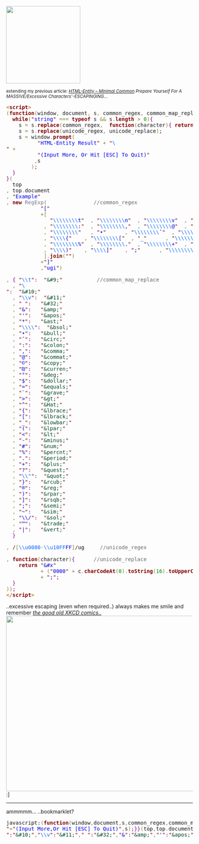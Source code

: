 <img src="https://icompile.eladkarako.com/_uploads/2017/03/icompile.eladkarako.com_unicode.jpg" alt="" width="200" height="208"/>


<sub>extending my previous article: <a href="https://icompile.eladkarako.com/html-entity-minimal-common/" target="_blank"><em>HTML-Entity – Minimal Common</em></a>
<em>Prepare Yourself For A MASSIVE/Excessive Characters'-ESCAPINGING...</em></sub>

<!--more-->

<pre><span style='color:#a65700; '>&lt;</span><span style='color:#800000; font-weight:bold; '>script</span><span style='color:#a65700; '>&gt;</span>
<span style='color:#808030; '>(</span><span style='color:#800000; font-weight:bold; '>function</span><span style='color:#808030; '>(</span>window<span style='color:#808030; '>,</span> document<span style='color:#808030; '>,</span> s<span style='color:#808030; '>,</span> common_regex<span style='color:#808030; '>,</span> common_map_replace<span style='color:#808030; '>,</span> unicode_regex<span style='color:#808030; '>,</span> unicode_replace<span style='color:#808030; '>)</span><span style='color:#800080; '>{</span>   <span style='color:#800000; '>"</span><span style='color:#0000e6; '>use strict</span><span style='color:#800000; '>"</span><span style='color:#800080; '>;</span>
  <span style='color:#800000; font-weight:bold; '>while</span><span style='color:#808030; '>(</span><span style='color:#800000; '>"</span><span style='color:#0000e6; '>string</span><span style='color:#800000; '>"</span> <span style='color:#808030; '>===</span> <span style='color:#800000; font-weight:bold; '>typeof</span> s <span style='color:#808030; '>&amp;&amp;</span> s<span style='color:#808030; '>.</span><span style='color:#800000; font-weight:bold; '>length</span> <span style='color:#808030; '>&gt;</span> <span style='color:#008c00; '>0</span><span style='color:#808030; '>)</span><span style='color:#800080; '>{</span>
    s <span style='color:#808030; '>=</span> s<span style='color:#808030; '>.</span><span style='color:#800000; font-weight:bold; '>replace</span><span style='color:#808030; '>(</span>common_regex<span style='color:#808030; '>,</span>  <span style='color:#800000; font-weight:bold; '>function</span><span style='color:#808030; '>(</span>character<span style='color:#808030; '>)</span><span style='color:#800080; '>{</span> <span style='color:#800000; font-weight:bold; '>return</span> common_map_replace<span style='color:#808030; '>[</span>character<span style='color:#808030; '>]</span><span style='color:#800080; '>;</span> <span style='color:#800080; '>}</span><span style='color:#808030; '>)</span><span style='color:#800080; '>;</span>  <span style='color:#696969; '>//replacing specific characters.</span>
    s <span style='color:#808030; '>=</span> s<span style='color:#808030; '>.</span><span style='color:#800000; font-weight:bold; '>replace</span><span style='color:#808030; '>(</span>unicode_regex<span style='color:#808030; '>,</span> unicode_replace<span style='color:#808030; '>)</span><span style='color:#800080; '>;</span>                                               <span style='color:#696969; '>//replacing unspecific unicode-range characters with each-character's-Hexadecimal value.</span>
    s <span style='color:#808030; '>=</span> window<span style='color:#808030; '>.</span><span style='color:#800000; font-weight:bold; '>prompt</span><span style='color:#808030; '>(</span>
          <span style='color:#800000; '>"</span><span style='color:#0000e6; '>HTML-Entity Result</span><span style='color:#800000; '>"</span> <span style='color:#808030; '>+</span> <span style='color:#800000; '>"</span><span style='color:#0f69ff; '>\
</span><span style='color:#800000; '>"</span> <span style='color:#808030; '>+</span> 
          <span style='color:#800000; '>"</span><span style='color:#0000e6; '>(Input More, Or Hit [ESC] To Quit)</span><span style='color:#800000; '>"</span>
         <span style='color:#808030; '>,</span>s
        <span style='color:#808030; '>)</span><span style='color:#800080; '>;</span>
  <span style='color:#800080; '>}</span>
<span style='color:#800080; '>}</span><span style='color:#808030; '>(</span>
  top
<span style='color:#808030; '>,</span> top<span style='color:#808030; '>.</span>document
<span style='color:#808030; '>,</span> <span style='color:#800000; '>"</span><span style='color:#0000e6; '>Example</span><span style='color:#800000; '>"</span>
<span style='color:#808030; '>,</span> <span style='color:#800000; font-weight:bold; '>new</span> <span style='color:#797997; '>RegExp</span><span style='color:#808030; '>(</span>               <span style='color:#696969; '>//common_regex</span>
           <span style='color:#800000; '>"</span><span style='color:#0000e6; '>[</span><span style='color:#800000; '>"</span>
           <span style='color:#808030; '>+</span><span style='color:#808030; '>[</span>
              <span style='color:#800000; '>"</span><span style='color:#0f69ff; '>\\\\</span><span style='color:#0f69ff; '>\\\\</span><span style='color:#0000e6; '>t</span><span style='color:#800000; '>"</span>  <span style='color:#808030; '>,</span> <span style='color:#800000; '>"</span><span style='color:#0f69ff; '>\\\\</span><span style='color:#0f69ff; '>\\\\</span><span style='color:#0000e6; '>n</span><span style='color:#800000; '>"</span>  <span style='color:#808030; '>,</span> <span style='color:#800000; '>"</span><span style='color:#0f69ff; '>\\\\</span><span style='color:#0f69ff; '>\\\\</span><span style='color:#0000e6; '>v</span><span style='color:#800000; '>"</span>  <span style='color:#808030; '>,</span> <span style='color:#800000; '>"</span><span style='color:#0000e6; '> </span><span style='color:#800000; '>"</span>      <span style='color:#808030; '>,</span> <span style='color:#800000; '>"</span><span style='color:#0f69ff; '>\\\\</span><span style='color:#0f69ff; '>\\\\</span><span style='color:#0000e6; '>&amp;</span><span style='color:#800000; '>"</span>  <span style='color:#808030; '>,</span> <span style='color:#800000; '>"</span><span style='color:#0f69ff; '>\\\\</span><span style='color:#0f69ff; '>\\\\</span><span style='color:#0000e6; '>'</span><span style='color:#800000; '>"</span>  <span style='color:#808030; '>,</span> <span style='color:#800000; '>"</span><span style='color:#0f69ff; '>\\\\</span><span style='color:#0f69ff; '>\\\\</span><span style='color:#0000e6; '>*</span><span style='color:#800000; '>"</span>
            <span style='color:#808030; '>,</span> <span style='color:#800000; '>"</span><span style='color:#0f69ff; '>\\\\</span><span style='color:#0f69ff; '>\\\\</span><span style='color:#0000e6; '>:</span><span style='color:#800000; '>"</span>  <span style='color:#808030; '>,</span> <span style='color:#800000; '>"</span><span style='color:#0f69ff; '>\\\\</span><span style='color:#0f69ff; '>\\\\</span><span style='color:#0000e6; '>,</span><span style='color:#800000; '>"</span>  <span style='color:#808030; '>,</span> <span style='color:#800000; '>"</span><span style='color:#0f69ff; '>\\\\</span><span style='color:#0f69ff; '>\\\\</span><span style='color:#0000e6; '>@</span><span style='color:#800000; '>"</span>  <span style='color:#808030; '>,</span> <span style='color:#800000; '>"</span><span style='color:#0000e6; '>©</span><span style='color:#800000; '>"</span>      <span style='color:#808030; '>,</span> <span style='color:#800000; '>"</span><span style='color:#0000e6; '>₪</span><span style='color:#800000; '>"</span>      <span style='color:#808030; '>,</span> <span style='color:#800000; '>"</span><span style='color:#0000e6; '>°</span><span style='color:#800000; '>"</span>      <span style='color:#808030; '>,</span> <span style='color:#800000; '>"</span><span style='color:#0f69ff; '>\\\\</span><span style='color:#0f69ff; '>\\\\</span><span style='color:#0000e6; '>$</span><span style='color:#800000; '>"</span>
            <span style='color:#808030; '>,</span> <span style='color:#800000; '>"</span><span style='color:#0f69ff; '>\\\\</span><span style='color:#0f69ff; '>\\\\</span><span style='color:#800000; '>"</span>   <span style='color:#808030; '>,</span> <span style='color:#800000; '>"</span><span style='color:#0000e6; '>•</span><span style='color:#800000; '>"</span>      <span style='color:#808030; '>,</span> <span style='color:#800000; '>"</span><span style='color:#0f69ff; '>\\\\</span><span style='color:#0f69ff; '>\\\\</span><span style='color:#0000e6; '>ˆ</span><span style='color:#800000; '>"</span>  <span style='color:#808030; '>,</span> <span style='color:#800000; '>"</span><span style='color:#0f69ff; '>\\\\</span><span style='color:#0f69ff; '>\\\\</span><span style='color:#0000e6; '>=</span><span style='color:#800000; '>"</span>  <span style='color:#808030; '>,</span> <span style='color:#800000; '>"</span><span style='color:#0f69ff; '>\\\\</span><span style='color:#0f69ff; '>\\\\</span><span style='color:#0000e6; '>`</span><span style='color:#800000; '>"</span>  <span style='color:#808030; '>,</span> <span style='color:#800000; '>"</span><span style='color:#0f69ff; '>\\\\</span><span style='color:#0f69ff; '>\\\\</span><span style='color:#0000e6; '>&gt;</span><span style='color:#800000; '>"</span>  <span style='color:#808030; '>,</span> <span style='color:#800000; '>"</span><span style='color:#0f69ff; '>\\\\</span><span style='color:#0f69ff; '>\\\\</span><span style='color:#0000e6; '>^</span><span style='color:#800000; '>"</span>
            <span style='color:#808030; '>,</span> <span style='color:#800000; '>"</span><span style='color:#0f69ff; '>\\\\</span><span style='color:#0000e6; '>{</span><span style='color:#800000; '>"</span>    <span style='color:#808030; '>,</span> <span style='color:#800000; '>"</span><span style='color:#0f69ff; '>\\\\</span><span style='color:#0f69ff; '>\\\\</span><span style='color:#0000e6; '>[</span><span style='color:#800000; '>"</span>  <span style='color:#808030; '>,</span> <span style='color:#800000; '>"</span><span style='color:#0000e6; '>_</span><span style='color:#800000; '>"</span>      <span style='color:#808030; '>,</span> <span style='color:#800000; '>"</span><span style='color:#0f69ff; '>\\\\</span><span style='color:#0f69ff; '>\\\\</span><span style='color:#0000e6; '>(</span><span style='color:#800000; '>"</span>  <span style='color:#808030; '>,</span> <span style='color:#800000; '>"</span><span style='color:#0f69ff; '>\\\\</span><span style='color:#0f69ff; '>\\\\</span><span style='color:#0000e6; '>&lt;</span><span style='color:#800000; '>"</span>  <span style='color:#808030; '>,</span> <span style='color:#800000; '>"</span><span style='color:#0f69ff; '>\\\\</span><span style='color:#0f69ff; '>\\\\</span><span style='color:#0000e6; '>-</span><span style='color:#800000; '>"</span>  <span style='color:#808030; '>,</span> <span style='color:#800000; '>"</span><span style='color:#0f69ff; '>\\\\</span><span style='color:#0f69ff; '>\\\\</span><span style='color:#0000e6; '>#</span><span style='color:#800000; '>"</span>
            <span style='color:#808030; '>,</span> <span style='color:#800000; '>"</span><span style='color:#0f69ff; '>\\\\</span><span style='color:#0f69ff; '>\\\\</span><span style='color:#0000e6; '>%</span><span style='color:#800000; '>"</span>  <span style='color:#808030; '>,</span> <span style='color:#800000; '>"</span><span style='color:#0f69ff; '>\\\\</span><span style='color:#0f69ff; '>\\\\</span><span style='color:#0000e6; '>.</span><span style='color:#800000; '>"</span>  <span style='color:#808030; '>,</span> <span style='color:#800000; '>"</span><span style='color:#0f69ff; '>\\\\</span><span style='color:#0f69ff; '>\\\\</span><span style='color:#0000e6; '>+</span><span style='color:#800000; '>"</span>  <span style='color:#808030; '>,</span> <span style='color:#800000; '>"</span><span style='color:#0f69ff; '>\\\\</span><span style='color:#0f69ff; '>\\\\</span><span style='color:#0000e6; '>?</span><span style='color:#800000; '>"</span>  <span style='color:#808030; '>,</span> <span style='color:#800000; '>"</span><span style='color:#0f69ff; '>\\\\</span><span style='color:#0f69ff; '>\\\\</span><span style='color:#0f69ff; '>\\"</span><span style='color:#800000; '>"</span> <span style='color:#808030; '>,</span> <span style='color:#800000; '>"</span><span style='color:#0f69ff; '>\\\\</span><span style='color:#0000e6; '>}</span><span style='color:#800000; '>"</span>    <span style='color:#808030; '>,</span> <span style='color:#800000; '>"</span><span style='color:#0000e6; '>®</span><span style='color:#800000; '>"</span>
            <span style='color:#808030; '>,</span> <span style='color:#800000; '>"</span><span style='color:#0f69ff; '>\\\\</span><span style='color:#0000e6; '>)</span><span style='color:#800000; '>"</span>    <span style='color:#808030; '>,</span> <span style='color:#800000; '>"</span><span style='color:#0f69ff; '>\\\\</span><span style='color:#0000e6; '>]</span><span style='color:#800000; '>"</span>    <span style='color:#808030; '>,</span> <span style='color:#800000; '>"</span><span style='color:#0000e6; '>;</span><span style='color:#800000; '>"</span>      <span style='color:#808030; '>,</span> <span style='color:#800000; '>"</span><span style='color:#0f69ff; '>\\\\</span><span style='color:#0f69ff; '>\\\\</span><span style='color:#0000e6; '>~</span><span style='color:#800000; '>"</span>  <span style='color:#808030; '>,</span> <span style='color:#800000; '>"</span><span style='color:#0f69ff; '>\\\\</span><span style='color:#0f69ff; '>\\\\</span><span style='color:#0000e6; '>/</span><span style='color:#800000; '>"</span>  <span style='color:#808030; '>,</span> <span style='color:#800000; '>"</span><span style='color:#0000e6; '>™</span><span style='color:#800000; '>"</span>      <span style='color:#808030; '>,</span> <span style='color:#800000; '>"</span><span style='color:#0f69ff; '>\\\\</span><span style='color:#0000e6; '>|</span><span style='color:#800000; '>"</span>
            <span style='color:#808030; '>]</span><span style='color:#808030; '>.</span><span style='color:#800000; font-weight:bold; '>join</span><span style='color:#808030; '>(</span><span style='color:#800000; '>"</span><span style='color:#800000; '>"</span><span style='color:#808030; '>)</span>
           <span style='color:#808030; '>+</span><span style='color:#800000; '>"</span><span style='color:#0000e6; '>]</span><span style='color:#800000; '>"</span>
           <span style='color:#808030; '>,</span><span style='color:#800000; '>"</span><span style='color:#0000e6; '>ugi</span><span style='color:#800000; '>"</span><span style='color:#808030; '>)</span>

<span style='color:#808030; '>,</span> <span style='color:#800080; '>{</span> <span style='color:#800000; '>"</span><span style='color:#0f69ff; '>\\t</span><span style='color:#800000; '>"</span><span style='color:#800080; '>:</span>  <span style='color:#800000; '>"</span><span style='color:#074726; '>&amp;#9;</span><span style='color:#800000; '>"</span>           <span style='color:#696969; '>//common_map_replace</span>
  <span style='color:#808030; '>,</span> <span style='color:#800000; '>"</span><span style='color:#0f69ff; '>\
</span><span style='color:#800000; '>"</span><span style='color:#800080; '>:</span>  <span style='color:#800000; '>"</span><span style='color:#074726; '>&amp;#10;</span><span style='color:#800000; '>"</span>
  <span style='color:#808030; '>,</span> <span style='color:#800000; '>"</span><span style='color:#0f69ff; '>\\v</span><span style='color:#800000; '>"</span><span style='color:#800080; '>:</span>  <span style='color:#800000; '>"</span><span style='color:#074726; '>&amp;#11;</span><span style='color:#800000; '>"</span>
  <span style='color:#808030; '>,</span> <span style='color:#800000; '>"</span><span style='color:#0000e6; '> </span><span style='color:#800000; '>"</span><span style='color:#800080; '>:</span>   <span style='color:#800000; '>"</span><span style='color:#074726; '>&amp;#32;</span><span style='color:#800000; '>"</span>
  <span style='color:#808030; '>,</span> <span style='color:#800000; '>"</span><span style='color:#0000e6; '>&amp;</span><span style='color:#800000; '>"</span><span style='color:#800080; '>:</span>   <span style='color:#800000; '>"</span><span style='color:#074726; '>&amp;</span><span style='color:#074726; '>amp</span><span style='color:#074726; '>;</span><span style='color:#800000; '>"</span>
  <span style='color:#808030; '>,</span> <span style='color:#800000; '>"</span><span style='color:#0000e6; '>'</span><span style='color:#800000; '>"</span><span style='color:#800080; '>:</span>   <span style='color:#800000; '>"</span><span style='color:#074726; '>&amp;</span><span style='color:#074726; '>apos</span><span style='color:#074726; '>;</span><span style='color:#800000; '>"</span>
  <span style='color:#808030; '>,</span> <span style='color:#800000; '>"</span><span style='color:#0000e6; '>*</span><span style='color:#800000; '>"</span><span style='color:#800080; '>:</span>   <span style='color:#800000; '>"</span><span style='color:#074726; '>&amp;</span><span style='color:#074726; '>ast</span><span style='color:#074726; '>;</span><span style='color:#800000; '>"</span>
  <span style='color:#808030; '>,</span> <span style='color:#800000; '>"</span><span style='color:#0f69ff; '>\\\\</span><span style='color:#800000; '>"</span><span style='color:#800080; '>:</span>  <span style='color:#800000; '>"</span><span style='color:#074726; '>&amp;</span><span style='color:#074726; '>bsol</span><span style='color:#074726; '>;</span><span style='color:#800000; '>"</span>
  <span style='color:#808030; '>,</span> <span style='color:#800000; '>"</span><span style='color:#0000e6; '>•</span><span style='color:#800000; '>"</span><span style='color:#800080; '>:</span>   <span style='color:#800000; '>"</span><span style='color:#074726; '>&amp;</span><span style='color:#074726; '>bull</span><span style='color:#074726; '>;</span><span style='color:#800000; '>"</span>
  <span style='color:#808030; '>,</span> <span style='color:#800000; '>"</span><span style='color:#0000e6; '>ˆ</span><span style='color:#800000; '>"</span><span style='color:#800080; '>:</span>   <span style='color:#800000; '>"</span><span style='color:#074726; '>&amp;</span><span style='color:#074726; '>circ</span><span style='color:#074726; '>;</span><span style='color:#800000; '>"</span>
  <span style='color:#808030; '>,</span> <span style='color:#800000; '>"</span><span style='color:#0000e6; '>:</span><span style='color:#800000; '>"</span><span style='color:#800080; '>:</span>   <span style='color:#800000; '>"</span><span style='color:#074726; '>&amp;</span><span style='color:#074726; '>colon</span><span style='color:#074726; '>;</span><span style='color:#800000; '>"</span>
  <span style='color:#808030; '>,</span> <span style='color:#800000; '>"</span><span style='color:#0000e6; '>,</span><span style='color:#800000; '>"</span><span style='color:#800080; '>:</span>   <span style='color:#800000; '>"</span><span style='color:#074726; '>&amp;</span><span style='color:#074726; '>comma</span><span style='color:#074726; '>;</span><span style='color:#800000; '>"</span>
  <span style='color:#808030; '>,</span> <span style='color:#800000; '>"</span><span style='color:#0000e6; '>@</span><span style='color:#800000; '>"</span><span style='color:#800080; '>:</span>   <span style='color:#800000; '>"</span><span style='color:#074726; '>&amp;</span><span style='color:#074726; '>commat</span><span style='color:#074726; '>;</span><span style='color:#800000; '>"</span>
  <span style='color:#808030; '>,</span> <span style='color:#800000; '>"</span><span style='color:#0000e6; '>©</span><span style='color:#800000; '>"</span><span style='color:#800080; '>:</span>   <span style='color:#800000; '>"</span><span style='color:#074726; '>&amp;</span><span style='color:#074726; '>copy</span><span style='color:#074726; '>;</span><span style='color:#800000; '>"</span>
  <span style='color:#808030; '>,</span> <span style='color:#800000; '>"</span><span style='color:#0000e6; '>₪</span><span style='color:#800000; '>"</span><span style='color:#800080; '>:</span>   <span style='color:#800000; '>"</span><span style='color:#074726; '>&amp;</span><span style='color:#074726; '>curren</span><span style='color:#074726; '>;</span><span style='color:#800000; '>"</span>
  <span style='color:#808030; '>,</span> <span style='color:#800000; '>"</span><span style='color:#0000e6; '>°</span><span style='color:#800000; '>"</span><span style='color:#800080; '>:</span>   <span style='color:#800000; '>"</span><span style='color:#074726; '>&amp;</span><span style='color:#074726; '>deg</span><span style='color:#074726; '>;</span><span style='color:#800000; '>"</span>
  <span style='color:#808030; '>,</span> <span style='color:#800000; '>"</span><span style='color:#0000e6; '>$</span><span style='color:#800000; '>"</span><span style='color:#800080; '>:</span>   <span style='color:#800000; '>"</span><span style='color:#074726; '>&amp;</span><span style='color:#074726; '>dollar</span><span style='color:#074726; '>;</span><span style='color:#800000; '>"</span>
  <span style='color:#808030; '>,</span> <span style='color:#800000; '>"</span><span style='color:#0000e6; '>=</span><span style='color:#800000; '>"</span><span style='color:#800080; '>:</span>   <span style='color:#800000; '>"</span><span style='color:#074726; '>&amp;</span><span style='color:#074726; '>equals</span><span style='color:#074726; '>;</span><span style='color:#800000; '>"</span>
  <span style='color:#808030; '>,</span> <span style='color:#800000; '>"</span><span style='color:#0000e6; '>`</span><span style='color:#800000; '>"</span><span style='color:#800080; '>:</span>   <span style='color:#800000; '>"</span><span style='color:#074726; '>&amp;</span><span style='color:#074726; '>grave</span><span style='color:#074726; '>;</span><span style='color:#800000; '>"</span>
  <span style='color:#808030; '>,</span> <span style='color:#800000; '>"</span><span style='color:#0000e6; '>&gt;</span><span style='color:#800000; '>"</span><span style='color:#800080; '>:</span>   <span style='color:#800000; '>"</span><span style='color:#074726; '>&amp;</span><span style='color:#074726; '>gt</span><span style='color:#074726; '>;</span><span style='color:#800000; '>"</span>
  <span style='color:#808030; '>,</span> <span style='color:#800000; '>"</span><span style='color:#0000e6; '>^</span><span style='color:#800000; '>"</span><span style='color:#800080; '>:</span>   <span style='color:#800000; '>"</span><span style='color:#074726; '>&amp;</span><span style='color:#074726; '>Hat</span><span style='color:#074726; '>;</span><span style='color:#800000; '>"</span>
  <span style='color:#808030; '>,</span> <span style='color:#800000; '>"</span><span style='color:#0000e6; '>{</span><span style='color:#800000; '>"</span><span style='color:#800080; '>:</span>   <span style='color:#800000; '>"</span><span style='color:#074726; '>&amp;</span><span style='color:#074726; '>lbrace</span><span style='color:#074726; '>;</span><span style='color:#800000; '>"</span>
  <span style='color:#808030; '>,</span> <span style='color:#800000; '>"</span><span style='color:#0000e6; '>[</span><span style='color:#800000; '>"</span><span style='color:#800080; '>:</span>   <span style='color:#800000; '>"</span><span style='color:#074726; '>&amp;</span><span style='color:#074726; '>lbrack</span><span style='color:#074726; '>;</span><span style='color:#800000; '>"</span>
  <span style='color:#808030; '>,</span> <span style='color:#800000; '>"</span><span style='color:#0000e6; '>_</span><span style='color:#800000; '>"</span><span style='color:#800080; '>:</span>   <span style='color:#800000; '>"</span><span style='color:#074726; '>&amp;</span><span style='color:#074726; '>lowbar</span><span style='color:#074726; '>;</span><span style='color:#800000; '>"</span>
  <span style='color:#808030; '>,</span> <span style='color:#800000; '>"</span><span style='color:#0000e6; '>(</span><span style='color:#800000; '>"</span><span style='color:#800080; '>:</span>   <span style='color:#800000; '>"</span><span style='color:#074726; '>&amp;</span><span style='color:#074726; '>lpar</span><span style='color:#074726; '>;</span><span style='color:#800000; '>"</span>
  <span style='color:#808030; '>,</span> <span style='color:#800000; '>"</span><span style='color:#0000e6; '>&lt;</span><span style='color:#800000; '>"</span><span style='color:#800080; '>:</span>   <span style='color:#800000; '>"</span><span style='color:#074726; '>&amp;</span><span style='color:#074726; '>lt</span><span style='color:#074726; '>;</span><span style='color:#800000; '>"</span>
  <span style='color:#808030; '>,</span> <span style='color:#800000; '>"</span><span style='color:#0000e6; '>-</span><span style='color:#800000; '>"</span><span style='color:#800080; '>:</span>   <span style='color:#800000; '>"</span><span style='color:#074726; '>&amp;</span><span style='color:#074726; '>minus</span><span style='color:#074726; '>;</span><span style='color:#800000; '>"</span>
  <span style='color:#808030; '>,</span> <span style='color:#800000; '>"</span><span style='color:#0000e6; '>#</span><span style='color:#800000; '>"</span><span style='color:#800080; '>:</span>   <span style='color:#800000; '>"</span><span style='color:#074726; '>&amp;</span><span style='color:#074726; '>num</span><span style='color:#074726; '>;</span><span style='color:#800000; '>"</span>
  <span style='color:#808030; '>,</span> <span style='color:#800000; '>"</span><span style='color:#0000e6; '>%</span><span style='color:#800000; '>"</span><span style='color:#800080; '>:</span>   <span style='color:#800000; '>"</span><span style='color:#074726; '>&amp;</span><span style='color:#074726; '>percnt</span><span style='color:#074726; '>;</span><span style='color:#800000; '>"</span>
  <span style='color:#808030; '>,</span> <span style='color:#800000; '>"</span><span style='color:#0000e6; '>.</span><span style='color:#800000; '>"</span><span style='color:#800080; '>:</span>   <span style='color:#800000; '>"</span><span style='color:#074726; '>&amp;</span><span style='color:#074726; '>period</span><span style='color:#074726; '>;</span><span style='color:#800000; '>"</span>
  <span style='color:#808030; '>,</span> <span style='color:#800000; '>"</span><span style='color:#0000e6; '>+</span><span style='color:#800000; '>"</span><span style='color:#800080; '>:</span>   <span style='color:#800000; '>"</span><span style='color:#074726; '>&amp;</span><span style='color:#074726; '>plus</span><span style='color:#074726; '>;</span><span style='color:#800000; '>"</span>
  <span style='color:#808030; '>,</span> <span style='color:#800000; '>"</span><span style='color:#0000e6; '>?</span><span style='color:#800000; '>"</span><span style='color:#800080; '>:</span>   <span style='color:#800000; '>"</span><span style='color:#074726; '>&amp;</span><span style='color:#074726; '>quest</span><span style='color:#074726; '>;</span><span style='color:#800000; '>"</span>
  <span style='color:#808030; '>,</span> <span style='color:#800000; '>"</span><span style='color:#0f69ff; '>\\"</span><span style='color:#800000; '>"</span><span style='color:#800080; '>:</span>  <span style='color:#800000; '>"</span><span style='color:#074726; '>&amp;</span><span style='color:#074726; '>quot</span><span style='color:#074726; '>;</span><span style='color:#800000; '>"</span>
  <span style='color:#808030; '>,</span> <span style='color:#800000; '>"</span><span style='color:#0000e6; '>}</span><span style='color:#800000; '>"</span><span style='color:#800080; '>:</span>   <span style='color:#800000; '>"</span><span style='color:#074726; '>&amp;</span><span style='color:#074726; '>rcub</span><span style='color:#074726; '>;</span><span style='color:#800000; '>"</span>
  <span style='color:#808030; '>,</span> <span style='color:#800000; '>"</span><span style='color:#0000e6; '>®</span><span style='color:#800000; '>"</span><span style='color:#800080; '>:</span>   <span style='color:#800000; '>"</span><span style='color:#074726; '>&amp;</span><span style='color:#074726; '>reg</span><span style='color:#074726; '>;</span><span style='color:#800000; '>"</span>
  <span style='color:#808030; '>,</span> <span style='color:#800000; '>"</span><span style='color:#0000e6; '>)</span><span style='color:#800000; '>"</span><span style='color:#800080; '>:</span>   <span style='color:#800000; '>"</span><span style='color:#074726; '>&amp;</span><span style='color:#074726; '>rpar</span><span style='color:#074726; '>;</span><span style='color:#800000; '>"</span>
  <span style='color:#808030; '>,</span> <span style='color:#800000; '>"</span><span style='color:#0000e6; '>]</span><span style='color:#800000; '>"</span><span style='color:#800080; '>:</span>   <span style='color:#800000; '>"</span><span style='color:#074726; '>&amp;</span><span style='color:#074726; '>rsqb</span><span style='color:#074726; '>;</span><span style='color:#800000; '>"</span>
  <span style='color:#808030; '>,</span> <span style='color:#800000; '>"</span><span style='color:#0000e6; '>;</span><span style='color:#800000; '>"</span><span style='color:#800080; '>:</span>   <span style='color:#800000; '>"</span><span style='color:#074726; '>&amp;</span><span style='color:#074726; '>semi</span><span style='color:#074726; '>;</span><span style='color:#800000; '>"</span>
  <span style='color:#808030; '>,</span> <span style='color:#800000; '>"</span><span style='color:#0000e6; '>~</span><span style='color:#800000; '>"</span><span style='color:#800080; '>:</span>   <span style='color:#800000; '>"</span><span style='color:#074726; '>&amp;</span><span style='color:#074726; '>sim</span><span style='color:#074726; '>;</span><span style='color:#800000; '>"</span>
  <span style='color:#808030; '>,</span> <span style='color:#800000; '>"</span><span style='color:#0000e6; '>\\/</span><span style='color:#800000; '>"</span><span style='color:#800080; '>:</span>  <span style='color:#800000; '>"</span><span style='color:#074726; '>&amp;</span><span style='color:#074726; '>sol</span><span style='color:#074726; '>;</span><span style='color:#800000; '>"</span>
  <span style='color:#808030; '>,</span> <span style='color:#800000; '>"</span><span style='color:#0000e6; '>™</span><span style='color:#800000; '>"</span><span style='color:#800080; '>:</span>   <span style='color:#800000; '>"</span><span style='color:#074726; '>&amp;</span><span style='color:#074726; '>trade</span><span style='color:#074726; '>;</span><span style='color:#800000; '>"</span>
  <span style='color:#808030; '>,</span> <span style='color:#800000; '>"</span><span style='color:#0000e6; '>|</span><span style='color:#800000; '>"</span><span style='color:#800080; '>:</span>   <span style='color:#800000; '>"</span><span style='color:#074726; '>&amp;</span><span style='color:#074726; '>vert</span><span style='color:#074726; '>;</span><span style='color:#800000; '>"</span>
  <span style='color:#800080; '>}</span>

<span style='color:#808030; '>,</span><span style='color:#0000e6; '> </span><span style='color:#800000; '>/</span><span style='color:#808030; '>[</span><span style='color:#0f69ff; '>\\u0080</span><span style='color:#808030; '>-</span><span style='color:#0f69ff; '>\\u10FF</span><span style='color:#0000e6; '>FF</span><span style='color:#808030; '>]</span><span style='color:#800000; '>/</span>ug     <span style='color:#696969; '>//unicode_regex</span>

<span style='color:#808030; '>,</span> <span style='color:#800000; font-weight:bold; '>function</span><span style='color:#808030; '>(</span>character<span style='color:#808030; '>)</span><span style='color:#800080; '>{</span>      <span style='color:#696969; '>//unicode_replace</span>
    <span style='color:#800000; font-weight:bold; '>return</span> <span style='color:#800000; '>"</span><span style='color:#0000e6; '>&amp;#x</span><span style='color:#800000; '>"</span>
           <span style='color:#808030; '>+</span> <span style='color:#808030; '>(</span><span style='color:#800000; '>"</span><span style='color:#0000e6; '>0000</span><span style='color:#800000; '>"</span> <span style='color:#808030; '>+</span> c<span style='color:#808030; '>.</span><span style='color:#800000; font-weight:bold; '>charCodeAt</span><span style='color:#808030; '>(</span><span style='color:#008c00; '>0</span><span style='color:#808030; '>)</span><span style='color:#808030; '>.</span><span style='color:#800000; font-weight:bold; '>toString</span><span style='color:#808030; '>(</span><span style='color:#008c00; '>16</span><span style='color:#808030; '>)</span><span style='color:#808030; '>.</span><span style='color:#800000; font-weight:bold; '>toUpperCase</span><span style='color:#808030; '>(</span><span style='color:#808030; '>)</span><span style='color:#808030; '>)</span><span style='color:#808030; '>.</span><span style='color:#800000; font-weight:bold; '>substr</span><span style='color:#808030; '>(</span><span style='color:#808030; '>-</span><span style='color:#008c00; '>4</span><span style='color:#808030; '>)</span>
           <span style='color:#808030; '>+</span> <span style='color:#800000; '>"</span><span style='color:#0000e6; '>;</span><span style='color:#800000; '>"</span><span style='color:#800080; '>;</span>
  <span style='color:#800080; '>}</span>
<span style='color:#808030; '>)</span><span style='color:#808030; '>)</span><span style='color:#800080; '>;</span>
<span style='color:#a65700; '>&lt;/</span><span style='color:#800000; font-weight:bold; '>script</span><span style='color:#a65700; '>&gt;</span>
</pre>

..excessive escaping (even when required..) always makes me smile and remember <a href="https://xkcd.com/1638/" target="_blank"><em>the good old XKCD comics..</em></a>
<img src="https://icompile.eladkarako.com/_uploads/2017/03/xkcd_comics_escape_characters.gif" alt="" width="667" height="472"/>
:]

<hr/>

ammmmm...
..bookmarklet?
<pre>
javascript:<span style="color:#808030; ">(</span><span style="color:#800000; font-weight:bold; ">function</span><span style="color:#808030; ">(</span>window<span style="color:#808030; ">,</span>document<span style="color:#808030; ">,</span>s<span style="color:#808030; ">,</span>common_regex<span style="color:#808030; ">,</span>common_map_replace<span style="color:#808030; ">,</span>unicode_regex<span style="color:#808030; ">,</span>unicode_replace<span style="color:#808030; ">)</span><span style="color:#800080; ">{</span><span style="color:#800000; font-weight:bold; ">while</span><span style="color:#808030; ">(</span><span style="color:#800000; ">"</span><span style="color:#0000e6; ">string</span><span style="color:#800000; ">"</span><span style="color:#808030; ">===</span><span style="color:#800000; font-weight:bold; ">typeof</span> s<span style="color:#808030; ">&amp;&amp;</span>s<span style="color:#808030; ">.</span><span style="color:#800000; font-weight:bold; ">length</span><span style="color:#808030; ">&gt;</span><span style="color:#008c00; ">0</span><span style="color:#808030; ">)</span><span style="color:#800080; ">{</span>s<span style="color:#808030; ">=</span>s<span style="color:#808030; ">.</span><span style="color:#800000; font-weight:bold; ">replace</span><span style="color:#808030; ">(</span>common_regex<span style="color:#808030; ">,</span><span style="color:#800000; font-weight:bold; ">function</span><span style="color:#808030; ">(</span>character<span style="color:#808030; ">)</span><span style="color:#800080; ">{</span><span style="color:#800000; font-weight:bold; ">return</span> common_map_replace<span style="color:#808030; ">[</span>character<span style="color:#808030; ">]</span><span style="color:#800080; ">;</span><span style="color:#800080; ">}</span><span style="color:#808030; ">)</span><span style="color:#800080; ">;</span>s<span style="color:#808030; ">=</span>s<span style="color:#808030; ">.</span><span style="color:#800000; font-weight:bold; ">replace</span><span style="color:#808030; ">(</span>unicode_regex<span style="color:#808030; ">,</span>unicode_replace<span style="color:#808030; ">)</span><span style="color:#800080; ">;</span>s<span style="color:#808030; ">=</span>window<span style="color:#808030; ">.</span><span style="color:#800000; font-weight:bold; ">prompt</span><span style="color:#808030; ">(</span><span style="color:#800000; ">"</span><span style="color:#0000e6; ">HTML-Entity Result</span><span style="color:#800000; ">"</span><span style="color:#808030; ">+</span><span style="color:#800000; ">"</span><span style="color:#0f69ff; ">\
</span><span style="color:#800000; ">"</span><span style="color:#808030; ">+</span><span style="color:#800000; ">"</span><span style="color:#0000e6; ">(Input More,Or Hit [ESC] To Quit)</span><span style="color:#800000; ">"</span><span style="color:#808030; ">,</span>s<span style="color:#808030; ">)</span><span style="color:#800080; ">;</span><span style="color:#800080; ">}</span><span style="color:#800080; ">}</span><span style="color:#808030; ">(</span>top<span style="color:#808030; ">,</span>top<span style="color:#808030; ">.</span>document<span style="color:#808030; ">,</span><span style="color:#800000; ">"</span><span style="color:#0000e6; ">Example</span><span style="color:#800000; ">"</span><span style="color:#808030; ">,</span><span style="color:#800000; font-weight:bold; ">new</span> <span style="color:#797997; ">RegExp</span><span style="color:#808030; ">(</span><span style="color:#800000; ">"</span><span style="color:#0000e6; ">[</span><span style="color:#800000; ">"</span><span style="color:#808030; ">+</span><span style="color:#808030; ">[</span><span style="color:#800000; ">"</span><span style="color:#0f69ff; ">\\\\</span><span style="color:#0f69ff; ">\\\\</span><span style="color:#0000e6; ">t</span><span style="color:#800000; ">"</span><span style="color:#808030; ">,</span><span style="color:#800000; ">"</span><span style="color:#0f69ff; ">\\\\</span><span style="color:#0f69ff; ">\\\\</span><span style="color:#0000e6; ">n</span><span style="color:#800000; ">"</span><span style="color:#808030; ">,</span><span style="color:#800000; ">"</span><span style="color:#0f69ff; ">\\\\</span><span style="color:#0f69ff; ">\\\\</span><span style="color:#0000e6; ">v</span><span style="color:#800000; ">"</span><span style="color:#808030; ">,</span><span style="color:#800000; ">"</span><span style="color:#0000e6; "> </span><span style="color:#800000; ">"</span><span style="color:#808030; ">,</span><span style="color:#800000; ">"</span><span style="color:#0f69ff; ">\\\\</span><span style="color:#0f69ff; ">\\\\</span><span style="color:#0000e6; ">&amp;</span><span style="color:#800000; ">"</span><span style="color:#808030; ">,</span><span style="color:#800000; ">"</span><span style="color:#0f69ff; ">\\\\</span><span style="color:#0f69ff; ">\\\\</span><span style="color:#0000e6; ">'</span><span style="color:#800000; ">"</span><span style="color:#808030; ">,</span><span style="color:#800000; ">"</span><span style="color:#0f69ff; ">\\\\</span><span style="color:#0f69ff; ">\\\\</span><span style="color:#0000e6; ">*</span><span style="color:#800000; ">"</span><span style="color:#808030; ">,</span><span style="color:#800000; ">"</span><span style="color:#0f69ff; ">\\\\</span><span style="color:#0f69ff; ">\\\\</span><span style="color:#0000e6; ">:</span><span style="color:#800000; ">"</span><span style="color:#808030; ">,</span><span style="color:#800000; ">"</span><span style="color:#0f69ff; ">\\\\</span><span style="color:#0f69ff; ">\\\\</span><span style="color:#0000e6; ">,</span><span style="color:#800000; ">"</span><span style="color:#808030; ">,</span><span style="color:#800000; ">"</span><span style="color:#0f69ff; ">\\\\</span><span style="color:#0f69ff; ">\\\\</span><span style="color:#0000e6; ">@</span><span style="color:#800000; ">"</span><span style="color:#808030; ">,</span><span style="color:#800000; ">"</span><span style="color:#0000e6; ">©</span><span style="color:#800000; ">"</span><span style="color:#808030; ">,</span><span style="color:#800000; ">"</span><span style="color:#0000e6; ">₪</span><span style="color:#800000; ">"</span><span style="color:#808030; ">,</span><span style="color:#800000; ">"</span><span style="color:#0000e6; ">°</span><span style="color:#800000; ">"</span><span style="color:#808030; ">,</span><span style="color:#800000; ">"</span><span style="color:#0f69ff; ">\\\\</span><span style="color:#0f69ff; ">\\\\</span><span style="color:#0000e6; ">$</span><span style="color:#800000; ">"</span><span style="color:#808030; ">,</span><span style="color:#800000; ">"</span><span style="color:#0f69ff; ">\\\\</span><span style="color:#0f69ff; ">\\\\</span><span style="color:#800000; ">"</span><span style="color:#808030; ">,</span><span style="color:#800000; ">"</span><span style="color:#0000e6; ">•</span><span style="color:#800000; ">"</span><span style="color:#808030; ">,</span><span style="color:#800000; ">"</span><span style="color:#0f69ff; ">\\\\</span><span style="color:#0f69ff; ">\\\\</span><span style="color:#0000e6; ">ˆ</span><span style="color:#800000; ">"</span><span style="color:#808030; ">,</span><span style="color:#800000; ">"</span><span style="color:#0f69ff; ">\\\\</span><span style="color:#0f69ff; ">\\\\</span><span style="color:#0000e6; ">=</span><span style="color:#800000; ">"</span><span style="color:#808030; ">,</span><span style="color:#800000; ">"</span><span style="color:#0f69ff; ">\\\\</span><span style="color:#0f69ff; ">\\\\</span><span style="color:#0000e6; ">`</span><span style="color:#800000; ">"</span><span style="color:#808030; ">,</span><span style="color:#800000; ">"</span><span style="color:#0f69ff; ">\\\\</span><span style="color:#0f69ff; ">\\\\</span><span style="color:#0000e6; ">&gt;</span><span style="color:#800000; ">"</span><span style="color:#808030; ">,</span><span style="color:#800000; ">"</span><span style="color:#0f69ff; ">\\\\</span><span style="color:#0f69ff; ">\\\\</span><span style="color:#0000e6; ">^</span><span style="color:#800000; ">"</span><span style="color:#808030; ">,</span><span style="color:#800000; ">"</span><span style="color:#0f69ff; ">\\\\</span><span style="color:#0000e6; ">{</span><span style="color:#800000; ">"</span><span style="color:#808030; ">,</span><span style="color:#800000; ">"</span><span style="color:#0f69ff; ">\\\\</span><span style="color:#0f69ff; ">\\\\</span><span style="color:#0000e6; ">[</span><span style="color:#800000; ">"</span><span style="color:#808030; ">,</span><span style="color:#800000; ">"</span><span style="color:#0000e6; ">_</span><span style="color:#800000; ">"</span><span style="color:#808030; ">,</span><span style="color:#800000; ">"</span><span style="color:#0f69ff; ">\\\\</span><span style="color:#0f69ff; ">\\\\</span><span style="color:#0000e6; ">(</span><span style="color:#800000; ">"</span><span style="color:#808030; ">,</span><span style="color:#800000; ">"</span><span style="color:#0f69ff; ">\\\\</span><span style="color:#0f69ff; ">\\\\</span><span style="color:#0000e6; ">&lt;</span><span style="color:#800000; ">"</span><span style="color:#808030; ">,</span><span style="color:#800000; ">"</span><span style="color:#0f69ff; ">\\\\</span><span style="color:#0f69ff; ">\\\\</span><span style="color:#0000e6; ">-</span><span style="color:#800000; ">"</span><span style="color:#808030; ">,</span><span style="color:#800000; ">"</span><span style="color:#0f69ff; ">\\\\</span><span style="color:#0f69ff; ">\\\\</span><span style="color:#0000e6; ">#</span><span style="color:#800000; ">"</span><span style="color:#808030; ">,</span><span style="color:#800000; ">"</span><span style="color:#0f69ff; ">\\\\</span><span style="color:#0f69ff; ">\\\\</span><span style="color:#0000e6; ">%</span><span style="color:#800000; ">"</span><span style="color:#808030; ">,</span><span style="color:#800000; ">"</span><span style="color:#0f69ff; ">\\\\</span><span style="color:#0f69ff; ">\\\\</span><span style="color:#0000e6; ">.</span><span style="color:#800000; ">"</span><span style="color:#808030; ">,</span><span style="color:#800000; ">"</span><span style="color:#0f69ff; ">\\\\</span><span style="color:#0f69ff; ">\\\\</span><span style="color:#0000e6; ">+</span><span style="color:#800000; ">"</span><span style="color:#808030; ">,</span><span style="color:#800000; ">"</span><span style="color:#0f69ff; ">\\\\</span><span style="color:#0f69ff; ">\\\\</span><span style="color:#0000e6; ">?</span><span style="color:#800000; ">"</span><span style="color:#808030; ">,</span><span style="color:#800000; ">"</span><span style="color:#0f69ff; ">\\\\</span><span style="color:#0f69ff; ">\\\\</span><span style="color:#0f69ff; ">\\"</span><span style="color:#800000; ">"</span><span style="color:#808030; ">,</span><span style="color:#800000; ">"</span><span style="color:#0f69ff; ">\\\\</span><span style="color:#0000e6; ">}</span><span style="color:#800000; ">"</span><span style="color:#808030; ">,</span><span style="color:#800000; ">"</span><span style="color:#0000e6; ">®</span><span style="color:#800000; ">"</span><span style="color:#808030; ">,</span><span style="color:#800000; ">"</span><span style="color:#0f69ff; ">\\\\</span><span style="color:#0000e6; ">)</span><span style="color:#800000; ">"</span><span style="color:#808030; ">,</span><span style="color:#800000; ">"</span><span style="color:#0f69ff; ">\\\\</span><span style="color:#0000e6; ">]</span><span style="color:#800000; ">"</span><span style="color:#808030; ">,</span><span style="color:#800000; ">"</span><span style="color:#0000e6; ">;</span><span style="color:#800000; ">"</span><span style="color:#808030; ">,</span><span style="color:#800000; ">"</span><span style="color:#0f69ff; ">\\\\</span><span style="color:#0f69ff; ">\\\\</span><span style="color:#0000e6; ">~</span><span style="color:#800000; ">"</span><span style="color:#808030; ">,</span><span style="color:#800000; ">"</span><span style="color:#0f69ff; ">\\\\</span><span style="color:#0f69ff; ">\\\\</span><span style="color:#0000e6; ">/</span><span style="color:#800000; ">"</span><span style="color:#808030; ">,</span><span style="color:#800000; ">"</span><span style="color:#0000e6; ">™</span><span style="color:#800000; ">"</span><span style="color:#808030; ">,</span><span style="color:#800000; ">"</span><span style="color:#0f69ff; ">\\\\</span><span style="color:#0000e6; ">|</span><span style="color:#800000; ">"</span><span style="color:#808030; ">]</span><span style="color:#808030; ">.</span><span style="color:#800000; font-weight:bold; ">join</span><span style="color:#808030; ">(</span><span style="color:#800000; ">"</span><span style="color:#800000; ">"</span><span style="color:#808030; ">)</span><span style="color:#808030; ">+</span><span style="color:#800000; ">"</span><span style="color:#0000e6; ">]</span><span style="color:#800000; ">"</span><span style="color:#808030; ">,</span><span style="color:#800000; ">"</span><span style="color:#0000e6; ">ugi</span><span style="color:#800000; ">"</span><span style="color:#808030; ">)</span><span style="color:#808030; ">,</span><span style="color:#800080; ">{</span><span style="color:#800000; ">"</span><span style="color:#0f69ff; ">\\t</span><span style="color:#800000; ">"</span><span style="color:#800080; ">:</span><span style="color:#800000; ">"</span><span style="color:#074726; ">&amp;#9;</span><span style="color:#800000; ">"</span><span style="color:#808030; ">,</span><span style="color:#800000; ">"</span><span style="color:#0f69ff; ">\
</span><span style="color:#800000; ">"</span><span style="color:#800080; ">:</span><span style="color:#800000; ">"</span><span style="color:#074726; ">&amp;#10;</span><span style="color:#800000; ">"</span><span style="color:#808030; ">,</span><span style="color:#800000; ">"</span><span style="color:#0f69ff; ">\\v</span><span style="color:#800000; ">"</span><span style="color:#800080; ">:</span><span style="color:#800000; ">"</span><span style="color:#074726; ">&amp;#11;</span><span style="color:#800000; ">"</span><span style="color:#808030; ">,</span><span style="color:#800000; ">"</span><span style="color:#0000e6; "> </span><span style="color:#800000; ">"</span><span style="color:#800080; ">:</span><span style="color:#800000; ">"</span><span style="color:#074726; ">&amp;#32;</span><span style="color:#800000; ">"</span><span style="color:#808030; ">,</span><span style="color:#800000; ">"</span><span style="color:#0000e6; ">&amp;</span><span style="color:#800000; ">"</span><span style="color:#800080; ">:</span><span style="color:#800000; ">"</span><span style="color:#074726; ">&amp;</span><span style="color:#074726; ">amp</span><span style="color:#074726; ">;</span><span style="color:#800000; ">"</span><span style="color:#808030; ">,</span><span style="color:#800000; ">"</span><span style="color:#0000e6; ">'</span><span style="color:#800000; ">"</span><span style="color:#800080; ">:</span><span style="color:#800000; ">"</span><span style="color:#074726; ">&amp;</span><span style="color:#074726; ">apos</span><span style="color:#074726; ">;</span><span style="color:#800000; ">"</span><span style="color:#808030; ">,</span><span style="color:#800000; ">"</span><span style="color:#0000e6; ">*</span><span style="color:#800000; ">"</span><span style="color:#800080; ">:</span><span style="color:#800000; ">"</span><span style="color:#074726; ">&amp;</span><span style="color:#074726; ">ast</span><span style="color:#074726; ">;</span><span style="color:#800000; ">"</span><span style="color:#808030; ">,</span><span style="color:#800000; ">"</span><span style="color:#0f69ff; ">\\\\</span><span style="color:#800000; ">"</span><span style="color:#800080; ">:</span><span style="color:#800000; ">"</span><span style="color:#074726; ">&amp;</span><span style="color:#074726; ">bsol</span><span style="color:#074726; ">;</span><span style="color:#800000; ">"</span><span style="color:#808030; ">,</span><span style="color:#800000; ">"</span><span style="color:#0000e6; ">•</span><span style="color:#800000; ">"</span><span style="color:#800080; ">:</span><span style="color:#800000; ">"</span><span style="color:#074726; ">&amp;</span><span style="color:#074726; ">bull</span><span style="color:#074726; ">;</span><span style="color:#800000; ">"</span><span style="color:#808030; ">,</span><span style="color:#800000; ">"</span><span style="color:#0000e6; ">ˆ</span><span style="color:#800000; ">"</span><span style="color:#800080; ">:</span><span style="color:#800000; ">"</span><span style="color:#074726; ">&amp;</span><span style="color:#074726; ">circ</span><span style="color:#074726; ">;</span><span style="color:#800000; ">"</span><span style="color:#808030; ">,</span><span style="color:#800000; ">"</span><span style="color:#0000e6; ">:</span><span style="color:#800000; ">"</span><span style="color:#800080; ">:</span><span style="color:#800000; ">"</span><span style="color:#074726; ">&amp;</span><span style="color:#074726; ">colon</span><span style="color:#074726; ">;</span><span style="color:#800000; ">"</span><span style="color:#808030; ">,</span><span style="color:#800000; ">"</span><span style="color:#0000e6; ">,</span><span style="color:#800000; ">"</span><span style="color:#800080; ">:</span><span style="color:#800000; ">"</span><span style="color:#074726; ">&amp;</span><span style="color:#074726; ">comma</span><span style="color:#074726; ">;</span><span style="color:#800000; ">"</span><span style="color:#808030; ">,</span><span style="color:#800000; ">"</span><span style="color:#0000e6; ">@</span><span style="color:#800000; ">"</span><span style="color:#800080; ">:</span><span style="color:#800000; ">"</span><span style="color:#074726; ">&amp;</span><span style="color:#074726; ">commat</span><span style="color:#074726; ">;</span><span style="color:#800000; ">"</span><span style="color:#808030; ">,</span><span style="color:#800000; ">"</span><span style="color:#0000e6; ">©</span><span style="color:#800000; ">"</span><span style="color:#800080; ">:</span><span style="color:#800000; ">"</span><span style="color:#074726; ">&amp;</span><span style="color:#074726; ">copy</span><span style="color:#074726; ">;</span><span style="color:#800000; ">"</span><span style="color:#808030; ">,</span><span style="color:#800000; ">"</span><span style="color:#0000e6; ">₪</span><span style="color:#800000; ">"</span><span style="color:#800080; ">:</span><span style="color:#800000; ">"</span><span style="color:#074726; ">&amp;</span><span style="color:#074726; ">curren</span><span style="color:#074726; ">;</span><span style="color:#800000; ">"</span><span style="color:#808030; ">,</span><span style="color:#800000; ">"</span><span style="color:#0000e6; ">°</span><span style="color:#800000; ">"</span><span style="color:#800080; ">:</span><span style="color:#800000; ">"</span><span style="color:#074726; ">&amp;</span><span style="color:#074726; ">deg</span><span style="color:#074726; ">;</span><span style="color:#800000; ">"</span><span style="color:#808030; ">,</span><span style="color:#800000; ">"</span><span style="color:#0000e6; ">$</span><span style="color:#800000; ">"</span><span style="color:#800080; ">:</span><span style="color:#800000; ">"</span><span style="color:#074726; ">&amp;</span><span style="color:#074726; ">dollar</span><span style="color:#074726; ">;</span><span style="color:#800000; ">"</span><span style="color:#808030; ">,</span><span style="color:#800000; ">"</span><span style="color:#0000e6; ">=</span><span style="color:#800000; ">"</span><span style="color:#800080; ">:</span><span style="color:#800000; ">"</span><span style="color:#074726; ">&amp;</span><span style="color:#074726; ">equals</span><span style="color:#074726; ">;</span><span style="color:#800000; ">"</span><span style="color:#808030; ">,</span><span style="color:#800000; ">"</span><span style="color:#0000e6; ">`</span><span style="color:#800000; ">"</span><span style="color:#800080; ">:</span><span style="color:#800000; ">"</span><span style="color:#074726; ">&amp;</span><span style="color:#074726; ">grave</span><span style="color:#074726; ">;</span><span style="color:#800000; ">"</span><span style="color:#808030; ">,</span><span style="color:#800000; ">"</span><span style="color:#0000e6; ">&gt;</span><span style="color:#800000; ">"</span><span style="color:#800080; ">:</span><span style="color:#800000; ">"</span><span style="color:#074726; ">&amp;</span><span style="color:#074726; ">gt</span><span style="color:#074726; ">;</span><span style="color:#800000; ">"</span><span style="color:#808030; ">,</span><span style="color:#800000; ">"</span><span style="color:#0000e6; ">^</span><span style="color:#800000; ">"</span><span style="color:#800080; ">:</span><span style="color:#800000; ">"</span><span style="color:#074726; ">&amp;</span><span style="color:#074726; ">Hat</span><span style="color:#074726; ">;</span><span style="color:#800000; ">"</span><span style="color:#808030; ">,</span><span style="color:#800000; ">"</span><span style="color:#0000e6; ">{</span><span style="color:#800000; ">"</span><span style="color:#800080; ">:</span><span style="color:#800000; ">"</span><span style="color:#074726; ">&amp;</span><span style="color:#074726; ">lbrace</span><span style="color:#074726; ">;</span><span style="color:#800000; ">"</span><span style="color:#808030; ">,</span><span style="color:#800000; ">"</span><span style="color:#0000e6; ">[</span><span style="color:#800000; ">"</span><span style="color:#800080; ">:</span><span style="color:#800000; ">"</span><span style="color:#074726; ">&amp;</span><span style="color:#074726; ">lbrack</span><span style="color:#074726; ">;</span><span style="color:#800000; ">"</span><span style="color:#808030; ">,</span><span style="color:#800000; ">"</span><span style="color:#0000e6; ">_</span><span style="color:#800000; ">"</span><span style="color:#800080; ">:</span><span style="color:#800000; ">"</span><span style="color:#074726; ">&amp;</span><span style="color:#074726; ">lowbar</span><span style="color:#074726; ">;</span><span style="color:#800000; ">"</span><span style="color:#808030; ">,</span><span style="color:#800000; ">"</span><span style="color:#0000e6; ">(</span><span style="color:#800000; ">"</span><span style="color:#800080; ">:</span><span style="color:#800000; ">"</span><span style="color:#074726; ">&amp;</span><span style="color:#074726; ">lpar</span><span style="color:#074726; ">;</span><span style="color:#800000; ">"</span><span style="color:#808030; ">,</span><span style="color:#800000; ">"</span><span style="color:#0000e6; ">&lt;</span><span style="color:#800000; ">"</span><span style="color:#800080; ">:</span><span style="color:#800000; ">"</span><span style="color:#074726; ">&amp;</span><span style="color:#074726; ">lt</span><span style="color:#074726; ">;</span><span style="color:#800000; ">"</span><span style="color:#808030; ">,</span><span style="color:#800000; ">"</span><span style="color:#0000e6; ">-</span><span style="color:#800000; ">"</span><span style="color:#800080; ">:</span><span style="color:#800000; ">"</span><span style="color:#074726; ">&amp;</span><span style="color:#074726; ">minus</span><span style="color:#074726; ">;</span><span style="color:#800000; ">"</span><span style="color:#808030; ">,</span><span style="color:#800000; ">"</span><span style="color:#0000e6; ">#</span><span style="color:#800000; ">"</span><span style="color:#800080; ">:</span><span style="color:#800000; ">"</span><span style="color:#074726; ">&amp;</span><span style="color:#074726; ">num</span><span style="color:#074726; ">;</span><span style="color:#800000; ">"</span><span style="color:#808030; ">,</span><span style="color:#800000; ">"</span><span style="color:#0000e6; ">%</span><span style="color:#800000; ">"</span><span style="color:#800080; ">:</span><span style="color:#800000; ">"</span><span style="color:#074726; ">&amp;</span><span style="color:#074726; ">percnt</span><span style="color:#074726; ">;</span><span style="color:#800000; ">"</span><span style="color:#808030; ">,</span><span style="color:#800000; ">"</span><span style="color:#0000e6; ">.</span><span style="color:#800000; ">"</span><span style="color:#800080; ">:</span><span style="color:#800000; ">"</span><span style="color:#074726; ">&amp;</span><span style="color:#074726; ">period</span><span style="color:#074726; ">;</span><span style="color:#800000; ">"</span><span style="color:#808030; ">,</span><span style="color:#800000; ">"</span><span style="color:#0000e6; ">+</span><span style="color:#800000; ">"</span><span style="color:#800080; ">:</span><span style="color:#800000; ">"</span><span style="color:#074726; ">&amp;</span><span style="color:#074726; ">plus</span><span style="color:#074726; ">;</span><span style="color:#800000; ">"</span><span style="color:#808030; ">,</span><span style="color:#800000; ">"</span><span style="color:#0000e6; ">?</span><span style="color:#800000; ">"</span><span style="color:#800080; ">:</span><span style="color:#800000; ">"</span><span style="color:#074726; ">&amp;</span><span style="color:#074726; ">quest</span><span style="color:#074726; ">;</span><span style="color:#800000; ">"</span><span style="color:#808030; ">,</span><span style="color:#800000; ">"</span><span style="color:#0f69ff; ">\\"</span><span style="color:#800000; ">"</span><span style="color:#800080; ">:</span><span style="color:#800000; ">"</span><span style="color:#074726; ">&amp;</span><span style="color:#074726; ">quot</span><span style="color:#074726; ">;</span><span style="color:#800000; ">"</span><span style="color:#808030; ">,</span><span style="color:#800000; ">"</span><span style="color:#0000e6; ">}</span><span style="color:#800000; ">"</span><span style="color:#800080; ">:</span><span style="color:#800000; ">"</span><span style="color:#074726; ">&amp;</span><span style="color:#074726; ">rcub</span><span style="color:#074726; ">;</span><span style="color:#800000; ">"</span><span style="color:#808030; ">,</span><span style="color:#800000; ">"</span><span style="color:#0000e6; ">®</span><span style="color:#800000; ">"</span><span style="color:#800080; ">:</span><span style="color:#800000; ">"</span><span style="color:#074726; ">&amp;</span><span style="color:#074726; ">reg</span><span style="color:#074726; ">;</span><span style="color:#800000; ">"</span><span style="color:#808030; ">,</span><span style="color:#800000; ">"</span><span style="color:#0000e6; ">)</span><span style="color:#800000; ">"</span><span style="color:#800080; ">:</span><span style="color:#800000; ">"</span><span style="color:#074726; ">&amp;</span><span style="color:#074726; ">rpar</span><span style="color:#074726; ">;</span><span style="color:#800000; ">"</span><span style="color:#808030; ">,</span><span style="color:#800000; ">"</span><span style="color:#0000e6; ">]</span><span style="color:#800000; ">"</span><span style="color:#800080; ">:</span><span style="color:#800000; ">"</span><span style="color:#074726; ">&amp;</span><span style="color:#074726; ">rsqb</span><span style="color:#074726; ">;</span><span style="color:#800000; ">"</span><span style="color:#808030; ">,</span><span style="color:#800000; ">"</span><span style="color:#0000e6; ">;</span><span style="color:#800000; ">"</span><span style="color:#800080; ">:</span><span style="color:#800000; ">"</span><span style="color:#074726; ">&amp;</span><span style="color:#074726; ">semi</span><span style="color:#074726; ">;</span><span style="color:#800000; ">"</span><span style="color:#808030; ">,</span><span style="color:#800000; ">"</span><span style="color:#0000e6; ">~</span><span style="color:#800000; ">"</span><span style="color:#800080; ">:</span><span style="color:#800000; ">"</span><span style="color:#074726; ">&amp;</span><span style="color:#074726; ">sim</span><span style="color:#074726; ">;</span><span style="color:#800000; ">"</span><span style="color:#808030; ">,</span><span style="color:#800000; ">"</span><span style="color:#0000e6; ">\\/</span><span style="color:#800000; ">"</span><span style="color:#800080; ">:</span><span style="color:#800000; ">"</span><span style="color:#074726; ">&amp;</span><span style="color:#074726; ">sol</span><span style="color:#074726; ">;</span><span style="color:#800000; ">"</span><span style="color:#808030; ">,</span><span style="color:#800000; ">"</span><span style="color:#0000e6; ">™</span><span style="color:#800000; ">"</span><span style="color:#800080; ">:</span><span style="color:#800000; ">"</span><span style="color:#074726; ">&amp;</span><span style="color:#074726; ">trade</span><span style="color:#074726; ">;</span><span style="color:#800000; ">"</span><span style="color:#808030; ">,</span><span style="color:#800000; ">"</span><span style="color:#0000e6; ">|</span><span style="color:#800000; ">"</span><span style="color:#800080; ">:</span><span style="color:#800000; ">"</span><span style="color:#074726; ">&amp;</span><span style="color:#074726; ">vert</span><span style="color:#074726; ">;</span><span style="color:#800000; ">"</span><span style="color:#800080; ">}</span><span style="color:#808030; ">,</span><span style="color:#800000; ">/</span><span style="color:#808030; ">[</span><span style="color:#0f69ff; ">\\u0080</span><span style="color:#808030; ">-</span><span style="color:#0f69ff; ">\\u10FF</span><span style="color:#0000e6; ">FF</span><span style="color:#808030; ">]</span><span style="color:#800000; ">/</span>ug<span style="color:#808030; ">,</span><span style="color:#800000; font-weight:bold; ">function</span><span style="color:#808030; ">(</span>character<span style="color:#808030; ">)</span><span style="color:#800080; ">{</span><span style="color:#800000; font-weight:bold; ">return</span> <span style="color:#800000; ">"</span><span style="color:#0000e6; ">&amp;#x</span><span style="color:#800000; ">"</span><span style="color:#808030; ">+</span><span style="color:#808030; ">(</span><span style="color:#800000; ">"</span><span style="color:#0000e6; ">0000</span><span style="color:#800000; ">"</span><span style="color:#808030; ">+</span>c<span style="color:#808030; ">.</span><span style="color:#800000; font-weight:bold; ">charCodeAt</span><span style="color:#808030; ">(</span><span style="color:#008c00; ">0</span><span style="color:#808030; ">)</span><span style="color:#808030; ">.</span><span style="color:#800000; font-weight:bold; ">toString</span><span style="color:#808030; ">(</span><span style="color:#008c00; ">16</span><span style="color:#808030; ">)</span><span style="color:#808030; ">.</span><span style="color:#800000; font-weight:bold; ">toUpperCase</span><span style="color:#808030; ">(</span><span style="color:#808030; ">)</span><span style="color:#808030; ">)</span><span style="color:#808030; ">.</span><span style="color:#800000; font-weight:bold; ">substr</span><span style="color:#808030; ">(</span><span style="color:#808030; ">-</span><span style="color:#008c00; ">4</span><span style="color:#808030; ">)</span><span style="color:#808030; ">+</span><span style="color:#800000; ">"</span><span style="color:#0000e6; ">;</span><span style="color:#800000; ">"</span><span style="color:#800080; ">;</span><span style="color:#800080; ">}</span><span style="color:#808030; ">)</span><span style="color:#808030; ">)</span><span style="color:#800080; ">;</span>
</pre>

